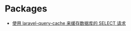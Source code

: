 # Packages

- [使用 laravel-query-cache 来缓存数据库的 SELECT 请求](/docs/languages/laravel/packages/using-laravel-query-cache-package-to-optimize-laravel-eloquent-queries.md)
